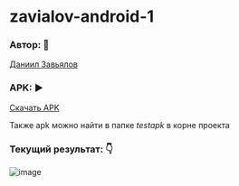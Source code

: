 # zavialov-android-1

### Автор: :monocle_face:
[Даниил Завьялов](https://github.com/zavyalov-daniil)

### APK: :arrow_forward:
[Скачать APK](https://drive.google.com/file/d/1Hti_iU-i57LomeK_pz-qrV0it0YeHGbM/view?usp=sharing)

Также apk можно найти в папке *testapk* в корне проекта

### Текущий результат: :point_down:
![image](https://github.com/zavyalov-daniil/zavialov-android-1/assets/113830014/8ad5df98-82d4-4881-87cb-e81760b98683)

